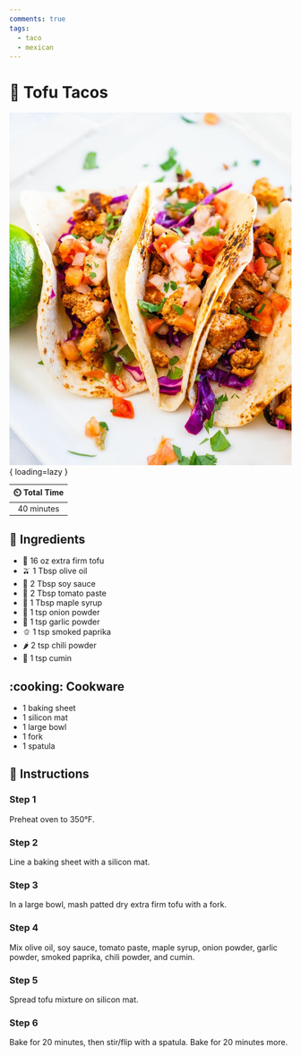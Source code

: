 ```yaml
---
comments: true
tags:
  - taco
  - mexican
---
```

# :taco: Tofu Tacos

![Tofu Tacos](../assets/images/tofu-tacos.jpg){ loading=lazy }

| :timer_clock: Total Time |
|:-----------------------: |
| 40 minutes |

## :salt: Ingredients

- :butter: 16 oz extra firm tofu
- :olive: 1 Tbsp olive oil
- :sake: 2 Tbsp soy sauce
- :tomato: 2 Tbsp tomato paste
- :maple_leaf: 1 Tbsp maple syrup
- :onion: 1 tsp onion powder
- :garlic: 1 tsp garlic powder
- :bell_pepper: 1 tsp smoked paprika
- :hot_pepper: 2 tsp chili powder
- :herb: 1 tsp cumin

## :cooking: Cookware

- 1 baking sheet
- 1 silicon mat
- 1 large bowl
- 1 fork
- 1 spatula

## :pencil: Instructions

### Step 1

Preheat oven to 350°F.

### Step 2

Line a baking sheet with a silicon mat.

### Step 3

In a large bowl, mash patted dry extra firm tofu with a fork.

### Step 4

Mix olive oil, soy sauce, tomato paste, maple syrup, onion powder, garlic powder, smoked paprika, chili powder, and
cumin.

### Step 5

Spread tofu mixture on silicon mat.

### Step 6

Bake for 20 minutes, then stir/flip with a spatula. Bake for 20 minutes more.
